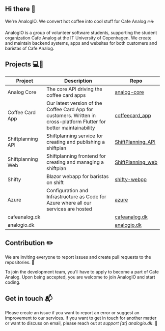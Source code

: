 ## Hi there :wave:

We're AnalogIO. We convert hot coffee into cool stuff for Cafe Analog :fire::coffee: 

AnalogIO is a group of volunteer software students, supporting the student organization Cafe Analog at the IT University of Copenhagen. 
We create and maintain backend systems, apps and websites for both customers and baristas of Cafe Analog.

## Projects :computer::iphone:

| Project           | Description                                                                                                              | Repo |
|-------------------|--------------------------------------------------------------------------------------------------------------------------|------|
| Analog Core       | The core API driving the coffee card apps                                                                                | [analog-core](https://github.com/AnalogIO/analog-core) |
| Coffee Card App   | Our latest version of the Coffee Card App for customers. Written in cross-platform Flutter for better maintainability | [coffeecard_app](https://github.com/AnalogIO/coffeecard_app) |
| Shiftplanning API | Shiftplanning service for creating and publishing a shiftplan                                                            | [ShiftPlanning_API](https://github.com/AnalogIO/ShiftPlanning_API) |
| Shiftplanning Web | Shiftplanning frontend for creating and managing a shiftplan                                                             | [ShiftPlanning_web](https://github.com/AnalogIO/ShiftPlanning_web) |
| Shifty | Blazor webapp for baristas on shift                                                             | [shifty-webpp](https://github.com/AnalogIO/shifty-webapp) |
| Azure        | Configuration and Infrastructure as Code for Azure where all our services are hosted                                          | [azure](https://github.com/AnalogIO/azure) |
| cafeanalog.dk     |                                                                                                                          | [cafeanalog.dk](https://github.com/AnalogIO/cafeanalog.dk) |
| analogio.dk       |                                                                                                                          | [analogio.dk](https://github.com/AnalogIO/analogio.dk)     |

## Contribution :pencil2:

We are inviting everyone to report issues and create pull requests to the repositories. :pray:

To join the development team, you'll have to apply to become a part of Cafe Analog. Upon being accepted, you are welcome to join AnalogIO and start coding.

## Get in touch :mailbox_with_mail:

Please create an issue if you want to report an error or suggest an improvement to our services. If you want to get in touch for another matter or want to discuss on email, please reach out at  *support [at] analogio.dk*. :email:
